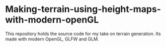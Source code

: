 # Making-terrain-using-height-maps-with-modern-openGL
This repository holds the source code for my take on terrain generation. Its made with modern OpenGL, GLFW and GLM.
